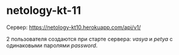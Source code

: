 # netology-kt-11
Сервер: https://netology-kt10.herokuapp.com/api/v1/

2 пользователя создаются при старте сервера: *vasya* и *petya* с одинаковыми паролями *password*.

